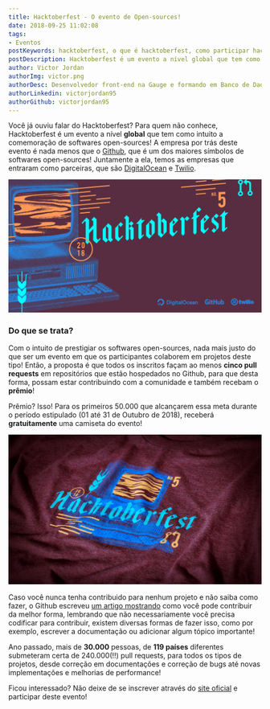 ```yaml
---
title: Hacktoberfest - O evento de Open-sources!
date: 2018-09-25 11:02:08
tags:
- Eventos
postKeywords: hacktoberfest, o que é hacktoberfest, como participar hacktoberfest, como ganhar camiseta hacktoberfest, como contribuir hacktoberfest
postDescription: Hacktoberfest é um evento a nível global que tem como intuito a comemoração de softwares open-sources!
author: Victor Jordan
authorImg: victor.png
authorDesc: Desenvolvedor front-end na Gauge e formando em Banco de Dados pela Fatec, apaixonado por usabilidade, performance e UX!
authorLinkedin: victorjordan95
authorGithub: victorjordan95
---
```


Você já ouviu falar do Hacktoberfest? Para quem não conhece, Hacktoberfest é um evento a nível **global** que tem como intuito a comemoração de softwares open-sources! A empresa por trás deste evento é nada menos que o [Github](https://github.com/), que é um dos maiores símbolos de softwares open-sources! Juntamente a ela, temos as empresas que entraram como parceiras, que são [DigitalOcean](https://www.digitalocean.com/) e [Twilio](https://www.twilio.com/).

![Hacktoberfest - 2018](/posts/hacktoberfest-logo.png)

<!-- more --> 

### Do que se trata?

Com o intuito de prestigiar os softwares open-sources, nada mais justo do que ser um evento em que os participantes colaborem em projetos deste tipo! Então, a proposta é que todos os inscritos façam ao menos **cinco pull requests** em repositórios que estão hospedados no Github, para que desta forma, possam estar contribuindo com a comunidade e também recebam o **prêmio**!

Prêmio? Isso! Para os primeiros 50.000 que alcançarem essa meta durante o período estipulado (01 até 31 de Outubro de 2018), receberá **gratuitamente** uma camiseta do evento!

![Camiseta Hacktoberfest - 2018](/posts/hacktoberfest-camiseta.png)

Caso você nunca tenha contribuido para nenhum projeto e não saiba como fazer, o Github escreveu [um artigo mostrando](https://opensource.guide/how-to-contribute/) como você pode contribuir da melhor forma, lembrando que não necessariamente você precisa codificar para contribuir, existem diversas formas de fazer isso, como por exemplo, escrever a documentação ou adicionar algum tópico importante!

Ano passado, mais de **30.000** pessoas, de **119 países** diferentes submeteram certa de 240.000(!!) pull requests, para todos os tipos de projetos, desde correção em documentações e correção de bugs até novas implementações e melhorias de performance!

Ficou interessado? Não deixe de se inscrever através do [site oficial](https://hacktoberfest.digitalocean.com/) e participar deste evento! 

